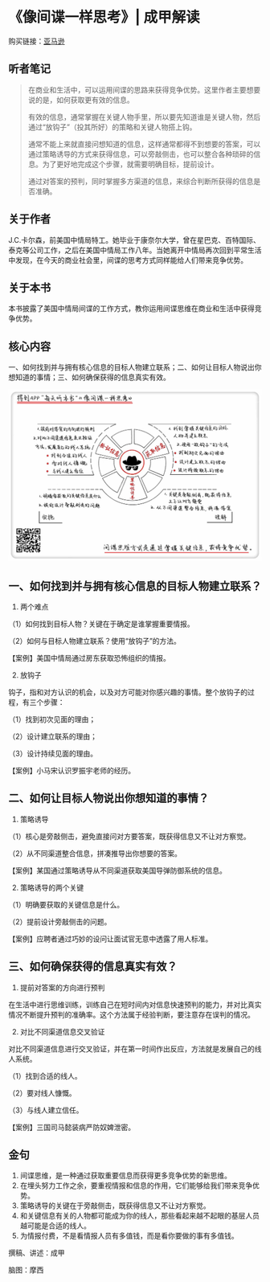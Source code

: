 《像间谍一样思考》| 成甲解读
==================================

购买链接：[亚马逊](https://www.amazon.cn/像间谍一样思考-CIA情报官首度公开出奇制胜的商业技巧-J•C•卡尔森/dp/B00EF12E5Y/ref=sr_1_1?ie=UTF8&qid=1508397024&sr=8-1&keywords=像间谍一样思考)

听者笔记
----------------------------------

> 在商业和生活中，可以运用间谍的思路来获得竞争优势。这里作者主要想要说的是，如何获取更有效的信息。
>
> 有效的信息，通常掌握在关键人物手里，所以要先知道谁是关键人物，然后通过“放钩子”（投其所好）的策略和关键人物搭上钩。
> 
> 通常不能上来就直接问想知道的信息，这样通常都得不到想要的答案，可以通过策略诱导的方式来获得信息，可以旁敲侧击，也可以整合各种琐碎的信息。为了更好地完成这个步骤，就需要明确目标，提前设计。
>
> 通过对答案的预判，同时掌握多方渠道的信息，来综合判断所获得的信息是否准确。

关于作者
----------------------------------

J.C.卡尔森，前美国中情局特工。她毕业于康奈尔大学，曾在星巴克、百特国际、泰克等公司工作，之后在美国中情局工作八年。当她离开中情局再次回到平常生活中发现，在今天的商业社会里，间谍的思考方式同样能给人们带来竞争优势。

关于本书
----------------------------------

本书披露了美国中情局间谍的工作方式，教你运用间谍思维在商业和生活中获得竞争优势。

核心内容
----------------------------------

一、如何找到并与拥有核心信息的目标人物建立联系；二、如何让目标人物说出你想知道的事情；三、如何确保获得的信息真实有效。
 
![](work-like-a-spy/001.JPG)

一、如何找到并与拥有核心信息的目标人物建立联系？
----------------------------------

1. 两个难点

（1）如何找到目标人物？关键在于确定是谁掌握重要情报。

（2）如何与目标人物建立联系？使用“放钩子”的方法。

【案例】美国中情局通过房东获取恐怖组织的情报。

2. 放钩子

钩子，指和对方认识的机会，以及对方可能对你感兴趣的事情。整个放钩子的过程，有三个步骤：

（1）找到初次见面的理由；

（2）设计建立联系的理由；

（3）设计持续见面的理由。

【案例】小马宋认识罗振宇老师的经历。

二、如何让目标人物说出你想知道的事情？
----------------------------------

1. 策略诱导

（1）核心是旁敲侧击，避免直接问对方要答案，既获得信息又不让对方察觉。

（2）从不同渠道整合信息，拼凑推导出你想要的答案。

【案例】某国通过策略诱导从不同渠道获取美国导弹防御系统的信息。

2. 策略诱导的两个关键

（1）明确要获取的关键信息是什么。

（2）提前设计旁敲侧击的问题。

【案例】应聘者通过巧妙的设问让面试官无意中透露了用人标准。

三、如何确保获得的信息真实有效？
----------------------------------

1. 提前对答案的方向进行预判

在生活中进行思维训练，训练自己在短时间内对信息快速预判的能力，并对比真实情况不断提升预判的准确率。这个方法属于经验判断，要注意存在误判的情况。

2. 对比不同渠道信息交叉验证

对比不同渠道信息进行交叉验证，并在第一时间作出反应，方法就是发展自己的线人系统。

（1）找到合适的线人。

（2）要对线人慷慨。

（3）与线人建立信任。

【案例】三国司马懿装病严防奴婢泄密。     

金句
----------------------------------

1. 间谍思维，是一种通过获取重要信息而获得更多竞争优势的新思维。
2. 在埋头努力工作之余，要重视情报和信息的作用，它们能够给我们带来竞争优势。
3. 策略诱导的关键在于旁敲侧击，既获得信息又不让对方察觉。
4. 和关键信息有关的人物都可能成为你的线人，那些看起来越不起眼的基层人员越可能是合适的线人。
5. 为情报付费，不是看情报人员有多值钱，而是看你要做的事有多值钱。

撰稿、讲述：成甲

脑图：摩西